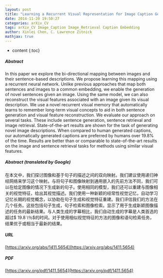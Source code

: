 ```yaml
---
layout: post
title: "Learning a Recurrent Visual Representation for Image Caption Generation"
date: 2014-11-20 19:50:27
categories: arXiv_CV
tags: arXiv_CV Image_Caption Image_Retrieval Caption Embedding
author: Xinlei Chen, C. Lawrence Zitnick
mathjax: true
---
```


* content
{:toc}

##### Abstract
In this paper we explore the bi-directional mapping between images and their sentence-based descriptions. We propose learning this mapping using a recurrent neural network. Unlike previous approaches that map both sentences and images to a common embedding, we enable the generation of novel sentences given an image. Using the same model, we can also reconstruct the visual features associated with an image given its visual description. We use a novel recurrent visual memory that automatically learns to remember long-term visual concepts to aid in both sentence generation and visual feature reconstruction. We evaluate our approach on several tasks. These include sentence generation, sentence retrieval and image retrieval. State-of-the-art results are shown for the task of generating novel image descriptions. When compared to human generated captions, our automatically generated captions are preferred by humans over $19.8\%$ of the time. Results are better than or comparable to state-of-the-art results on the image and sentence retrieval tasks for methods using similar visual features.

##### Abstract (translated by Google)
在本文中，我们探讨图像和基于句子的描述之间的双向映射。我们建议使用递归神经网络来学习这个映射。与将句子和图像映射到通用嵌入的先前方法不同，我们可以在给定图像的情况下生成新的句子。使用相同的模型，我们还可以重建与图像相关的视觉特征，给出其视觉描述。我们使用一种新颖的经常性视觉记忆，自动学习记忆长期的视觉概念，以协助在句子生成和视觉特征重建。我们评估我们的方法在几个任务。这些包括句子生成，句子检索和图像检索。显示了用于生成新颖图像描述的任务的最新结果。与人类生成的字幕相比，我们自动生成的字幕是人类首选的超过$ 19.8 \％$的时间。对于使用相似视觉特征的方法的图像和语句检索任务，结果优于或相当于最新的结果。

##### URL
[https://arxiv.org/abs/1411.5654](https://arxiv.org/abs/1411.5654)

##### PDF
[https://arxiv.org/pdf/1411.5654](https://arxiv.org/pdf/1411.5654)

